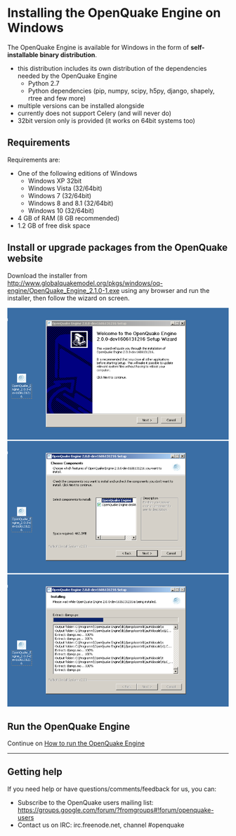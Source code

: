 # Installing the OpenQuake Engine on Windows

The OpenQuake Engine is available for Windows in the form of **self-installable binary distribution**.

- this distribution includes its own distribution of the dependencies needed by the OpenQuake Engine
    - Python 2.7
    - Python dependencies (pip, numpy, scipy, h5py, django, shapely, rtree and few more)
- multiple versions can be installed alongside
- currently does not support Celery (and will never do)
- 32bit version only is provided (it works on 64bit systems too)

## Requirements

Requirements are:

- One of the following editions of Windows
    - Windows XP 32bit
    - Windows Vista (32/64bit)
    - Windows 7 (32/64bit)
    - Windows 8 and 8.1 (32/64bit)
    - Windows 10 (32/64bit)
- 4 GB of RAM (8 GB recommended)
- 1.2 GB of free disk space

## Install or upgrade packages from the OpenQuake website

Download the installer from http://www.globalquakemodel.org/pkgs/windows/oq-engine/OpenQuake_Engine_2.1.0-1.exe using any browser and run the installer, then follow the wizard on screen.

![installer-screenshot-1](../img/win-installer-1.png)
![installer-screenshot-2](../img/win-installer-2.png)
![installer-screenshot-3](../img/win-installer-3.png)

## Run the OpenQuake Engine

Continue on [How to run the OpenQuake Engine](../running/windows.md)

***

## Getting help
If you need help or have questions/comments/feedback for us, you can:
  * Subscribe to the OpenQuake users mailing list: https://groups.google.com/forum/?fromgroups#!forum/openquake-users
  * Contact us on IRC: irc.freenode.net, channel #openquake
